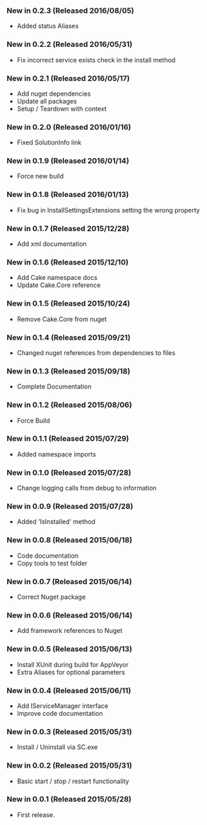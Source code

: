 ### New in 0.2.3 (Released 2016/08/05)
* Added status Aliases

### New in 0.2.2 (Released 2016/05/31)
* Fix incorrect service exists check in the install method

### New in 0.2.1 (Released 2016/05/17)
* Add nuget dependencies
* Update all packages
* Setup / Teardown with context

### New in 0.2.0 (Released 2016/01/16)
* Fixed SolutionInfo link

### New in 0.1.9 (Released 2016/01/14)
* Force new build

### New in 0.1.8 (Released 2016/01/13)
* Fix bug in InstallSettingsExtensions setting the wrong property

### New in 0.1.7 (Released 2015/12/28)
* Add xml documentation

### New in 0.1.6 (Released 2015/12/10)
* Add Cake namespace docs
* Update Cake.Core reference

### New in 0.1.5 (Released 2015/10/24)
* Remove Cake.Core from nuget

### New in 0.1.4 (Released 2015/09/21)
* Changed nuget references from dependencies to files

### New in 0.1.3 (Released 2015/09/18)
* Complete Documentation

### New in 0.1.2 (Released 2015/08/06)
* Force Build

### New in 0.1.1 (Released 2015/07/29)
* Added namespace imports

### New in 0.1.0 (Released 2015/07/28)
* Change logging calls from debug to information

### New in 0.0.9 (Released 2015/07/28)
* Added 'IsInstalled' method

### New in 0.0.8 (Released 2015/06/18)
* Code documentation
* Copy tools to test folder

### New in 0.0.7 (Released 2015/06/14)
* Correct Nuget package

### New in 0.0.6 (Released 2015/06/14)
* Add framework references to Nuget

### New in 0.0.5 (Released 2015/06/13)
* Install XUnit during build for AppVeyor
* Extra Aliases for optional parameters

### New in 0.0.4 (Released 2015/06/11)
* Add IServiceManager interface
* Improve code documentation

### New in 0.0.3 (Released 2015/05/31)
* Install / Uninstall via SC.exe

### New in 0.0.2 (Released 2015/05/31)
* Basic start / stop / restart functionality

### New in 0.0.1 (Released 2015/05/28)
* First release.
